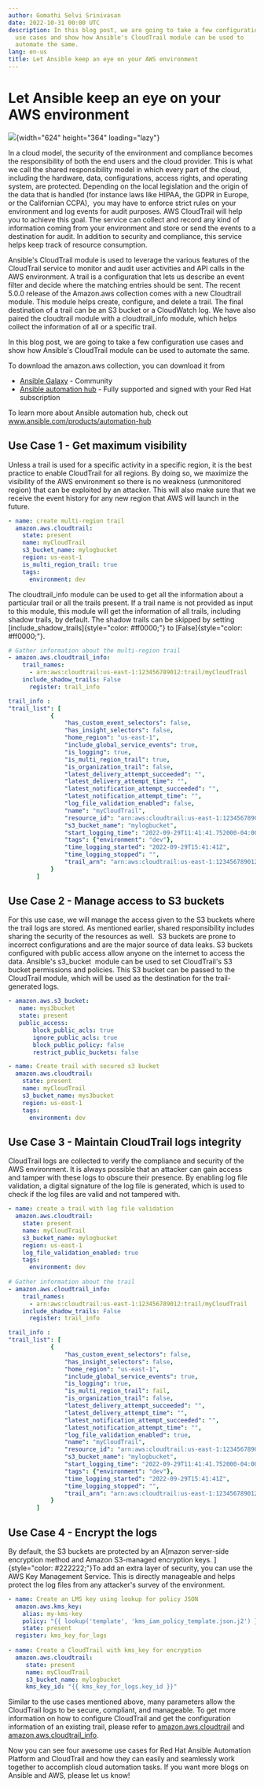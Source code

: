 ```yaml
---
author: Gomathi Selvi Srinivasan
date: 2022-10-31 00:00 UTC
description: In this blog post, we are going to take a few configuration
  use cases and show how Ansible's CloudTrail module can be used to
  automate the same.
lang: en-us
title: Let Ansible keep an eye on your AWS environment
---
```


# Let Ansible keep an eye on your AWS environment

![](https://lh3.googleusercontent.com/wnD_tVJOsdCuKcbGSj5HICH-2u2iUClJws9FFApathtciNREwPSdVyPvu0JK9EIXGvfgOCR3MVRF9JqX8EmW6ROWkVI5GBcEEJNrac-g6RYDTomeiXs8xmDXLXcucUpGQIiJo-4d8Rzll2gklU2-1LlWgd4gGKGYIhz6ou6GS6b_yn6EaSnv0tlL2g){width="624"
height="364" loading="lazy"}

In a cloud model, the security of the environment and compliance becomes
the responsibility of both the end users and the cloud provider. This is
what we call the shared responsibility model in which every part of the
cloud, including the hardware, data, configurations, access rights, and
operating system, are protected. Depending on the local legislation and
the origin of the data that is handled (for instance laws like HIPAA,
the GDPR in Europe, or the Californian CCPA),  you may have to enforce
strict rules on your environment and log events for audit purposes. AWS
CloudTrail will help you to achieve this goal. The service can collect
and record any kind of information coming from your environment and
store or send the events to a destination for audit. In addition to
security and compliance, this service helps keep track of resource
consumption.

Ansible's CloudTrail module is used to leverage the various features of
the CloudTrail service to monitor and audit user activities and API
calls in the AWS environment. A trail is a configuration that lets us
describe an event filter and decide where the matching entries should be
sent. The recent 5.0.0 release of the Amazon.aws collection comes with a
new Cloudtrail module. This module helps create, configure, and delete a
trail. The final destination of a trail can be an S3 bucket or a
CloudWatch log. We have also paired the cloudtrail module with a
cloudtrail_info module, which helps collect the information of all or a
specific trail.

In this blog post, we are going to take a few configuration use cases
and show how Ansible's CloudTrail module can be used to automate the
same.

To download the amazon.aws collection, you can download it from

-   [Ansible Galaxy](https://galaxy.ansible.com/amazon/aws) - Community
-   [Ansible automation
    hub](https://console.redhat.com/ansible/automation-hub/repo/published/amazon/aws) -
    Fully supported and signed with your Red Hat subscription

To learn more about Ansible automation hub, check out
www.ansible.com/products/automation-hub


## Use Case 1 - Get maximum visibility

Unless a trail is used for a specific activity in a specific region, it
is the best practice to enable CloudTrail for all regions. By doing so,
we maximize the visibility of the AWS environment so there is no
weakness (unmonitored region) that can be exploited by an attacker. This
will also make sure that we receive the event history for any new region
that AWS will launch in the future. 

``` yml
- name: create multi-region trail
  amazon.aws.cloudtrail:
    state: present
    name: myCloudTrail
    s3_bucket_name: mylogbucket
    region: us-east-1
    is_multi_region_trail: true
    tags:
      environment: dev
```

The cloudtrail_info module can be used to get all the information about
a particular trail or all the trails present. If a trail name is not
provided as input to this module, this module will get the information
of all trails, including shadow trails, by default. The shadow trails
can be skipped by setting
[include_shadow_trails]{style="color: #ff0000;"} to
[False]{style="color: #ff0000;"}.

``` yml
# Gather information about the multi-region trail
- amazon.aws.cloudtrail_info:
    trail_names:
      - arn:aws:cloudtrail:us-east-1:123456789012:trail/myCloudTrail
    include_shadow_trails: False
      register: trail_info

trail_info :
"trail_list": [
            {
                "has_custom_event_selectors": false,
                "has_insight_selectors": false,
                "home_region": "us-east-1",
                "include_global_service_events": true,
                "is_logging": true,
                "is_multi_region_trail": true,
                "is_organization_trail": false,
                "latest_delivery_attempt_succeeded": "",
                "latest_delivery_attempt_time": "",
                "latest_notification_attempt_succeeded": "",
                "latest_notification_attempt_time": "",
                "log_file_validation_enabled": false,
                "name": "myCloudTrail",
                "resource_id": "arn:aws:cloudtrail:us-east-1:123456789012:trail/myCloudTrail",
                "s3_bucket_name": "mylogbucket",
                "start_logging_time": "2022-09-29T11:41:41.752000-04:00",
                "tags": {"environment": "dev"},
                "time_logging_started": "2022-09-29T15:41:41Z",
                "time_logging_stopped": "",
                "trail_arn": "arn:aws:cloudtrail:us-east-1:123456789012:trail/myCloudTrail"
            }
        ]
```

## Use Case 2 - Manage access to S3 buckets

For this use case, we will manage the access given to the S3 buckets
where the trail logs are stored. As mentioned earlier, shared
responsibility includes sharing the security of the resources as well. 
S3 buckets are prone to incorrect configurations and are the major
source of data leaks. S3 buckets configured with public access allow
anyone on the internet to access the data. Ansible's s3_bucket  module
can be used to set CloudTrail's S3 bucket permissions and policies. This
S3 bucket can be passed to the CloudTrail module, which will be used as
the destination for the trail-generated logs.

``` yml
- amazon.aws.s3_bucket:
   name: mys3bucket
   state: present
   public_access:
       block_public_acls: true
       ignore_public_acls: true
       block_public_policy: false
       restrict_public_buckets: false

- name: Create trail with secured s3 bucket 
  amazon.aws.cloudtrail:
    state: present
    name: myCloudTrail
    s3_bucket_name: mys3bucket
    region: us-east-1
    tags:
      environment: dev
```

## Use Case 3 - Maintain CloudTrail logs integrity

CloudTrail logs are collected to verify the compliance and security of
the AWS environment. It is always possible that an attacker can gain
access and tamper with these logs to obscure their presence. By enabling
log file validation, a digital signature of the log file is generated,
which is used to check if the log files are valid and not tampered with.

``` yml
- name: create a trail with log file validation
  amazon.aws.cloudtrail:
    state: present
    name: myCloudTrail
    s3_bucket_name: mylogbucket
    region: us-east-1
    log_file_validation_enabled: true
    tags:
      environment: dev
 
# Gather information about the trail
- amazon.aws.cloudtrail_info:
    trail_names:
      - arn:aws:cloudtrail:us-east-1:123456789012:trail/myCloudTrail
    include_shadow_trails: False
      register: trail_info

trail_info :
"trail_list": [
            {
                "has_custom_event_selectors": false,
                "has_insight_selectors": false,
                "home_region": "us-east-1",
                "include_global_service_events": true,
                "is_logging": true,
                "is_multi_region_trail": fail,
                "is_organization_trail": false,
                "latest_delivery_attempt_succeeded": "",
                "latest_delivery_attempt_time": "",
                "latest_notification_attempt_succeeded": "",
                "latest_notification_attempt_time": "",
                "log_file_validation_enabled": true,
                "name": "myCloudTrail",
                "resource_id": "arn:aws:cloudtrail:us-east-1:123456789012:trail/myCloudTrail",
                "s3_bucket_name": "mylogbucket",
                "start_logging_time": "2022-09-29T11:41:41.752000-04:00",
                "tags": {"environment": "dev"},
                "time_logging_started": "2022-09-29T15:41:41Z",
                "time_logging_stopped": "",
                "trail_arn": "arn:aws:cloudtrail:us-east-1:123456789012:trail/myCloudTrail"
            }
        ]
```

## Use Case 4 - Encrypt the logs

By default, the S3 buckets are protected by an A[mazon server-side
encryption method and Amazon S3-managed encryption keys.
]{style="color: #222222;"}To add an extra layer of security, you can use
the AWS Key Management Service. This is directly manageable and helps
protect the log files from any attacker's survey of the environment.

``` yml
- name: Create an LMS key using lookup for policy JSON
  amazon.aws.kms_key:
    alias: my-kms-key
    policy: "{{ lookup('template', 'kms_iam_policy_template.json.j2') }}"
    state: present
  register: kms_key_for_logs
 
- name: Create a CloudTrail with kms_key for encryption
  amazon.aws.cloudtrail:
     state: present
     name: myCloudTrail
     s3_bucket_name: mylogbucket
     kms_key_id: "{{ kms_key_for_logs.key_id }}"
```

Similar to the use cases mentioned above, many parameters allow the
CloudTrail logs to be secure, compliant, and manageable. To get more
information on how to configure CloudTrail and get the configuration
information of an existing trail, please refer to
[amazon.aws.cloudtrail](https://ansible-collections.github.io/amazon.aws/branch/main/collections/amazon/aws/cloudtrail_module.html#ansible-collections-amazon-aws-cloudtrail-module)
and
[amazon.aws.cloudtrail_info](https://ansible-collections.github.io/amazon.aws/branch/main/collections/amazon/aws/cloudtrail_info_module.html#ansible-collections-amazon-aws-cloudtrail-info-module).

Now you can see four awesome use cases for Red Hat Ansible Automation
Platform and CloudTrail and how they can easily and seamlessly work
together to accomplish cloud automation tasks. If you want more blogs on
Ansible and AWS, please let us know!
